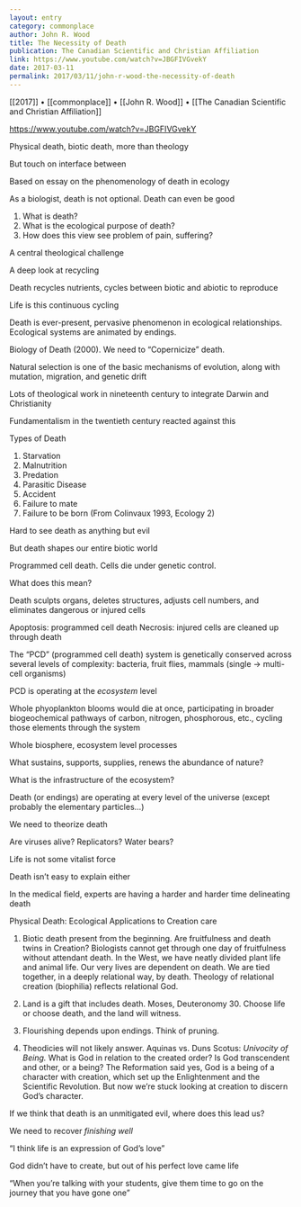 ```yaml
---
layout: entry
category: commonplace
author: John R. Wood
title: The Necessity of Death
publication: The Canadian Scientific and Christian Affiliation
link: https://www.youtube.com/watch?v=JBGFIVGvekY
date: 2017-03-11
permalink: 2017/03/11/john-r-wood-the-necessity-of-death
---
```


[[2017]] • [[commonplace]] • [[John R. Wood]] • [[The Canadian Scientific and Christian Affiliation]] 

https://www.youtube.com/watch?v=JBGFIVGvekY

Physical death, biotic death, more than theology

But touch on interface between

Based on essay on the phenomenology of death in ecology

As a biologist, death is not optional. Death can even be good

1. What is death?
2. What is the ecological purpose of death?
3. How does this view see problem of pain, suffering?

A central theological challenge


A deep look at recycling

Death recycles nutrients, cycles between biotic and abiotic to reproduce

Life is this continuous cycling


Death is ever-present, pervasive phenomenon in ecological relationships. Ecological systems are animated by endings.

Biology of Death (2000). We need to “Copernicize” death.


Natural selection is one of the basic mechanisms of evolution, along with mutation, migration, and genetic drift

Lots of theological work in nineteenth century to integrate Darwin and Christianity

Fundamentalism in the twentieth century reacted against this


Types of Death
1. Starvation
2. Malnutrition
3. Predation
4. Parasitic Disease
5. Accident
6. Failure to mate
7. Failure to be born
(From Colinvaux 1993, Ecology 2)


Hard to see death as anything but evil

But death shapes our entire biotic world


Programmed cell death. Cells die under genetic control.

What does this mean?

Death sculpts organs, deletes structures, adjusts cell numbers, and eliminates dangerous or injured cells

Apoptosis: programmed cell death
Necrosis: injured cells are cleaned up through death

The “PCD” (programmed cell death) system is genetically conserved across several levels of complexity: bacteria, fruit flies, mammals (single -> multi-cell organisms)

PCD is operating at the *ecosystem* level

Whole phyoplankton blooms would die at once, participating in broader biogeochemical pathways of carbon, nitrogen, phosphorous, etc., cycling those elements through the system

Whole biosphere, ecosystem level processes


What sustains, supports, supplies, renews the abundance of nature?

What is the infrastructure of the ecosystem?


Death (or endings) are operating at every level of the universe (except probably the elementary particles…)


We need to theorize death


Are viruses alive? Replicators? Water bears?

Life is not some vitalist force

Death isn’t easy to explain either

In the medical field, experts are having a harder and harder time delineating death


Physical Death: Ecological Applications to Creation care

1. Biotic death present from the beginning. Are fruitfulness and death twins in Creation? Biologists cannot get through one day of fruitfulness without attendant death. In the West, we have neatly divided plant life and animal life. Our very lives are dependent on death. We are tied together, in a deeply relational way, by death. Theology of relational creation (biophilia) reflects relational God.

2. Land is a gift that includes death. Moses, Deuteronomy 30. Choose life or choose death, and the land will witness.

3. Flourishing depends upon endings. Think of pruning. 

4. Theodicies will not likely answer. Aquinas vs. Duns Scotus: *Univocity of Being.* What is God in relation to the created order? Is God transcendent and other, or a being? The Reformation said yes, God is a being of a character with creation, which set up the Enlightenment and the Scientific Revolution. But now we’re stuck looking at creation to discern God’s character.


If we think that death is an unmitigated evil, where does this lead us?


We need to recover *finishing well*



“I think life is an expression of God’s love”

God didn’t have to create, but out of his perfect love came life


“When you’re talking with your students, give them time to go on the journey that you have gone one”






